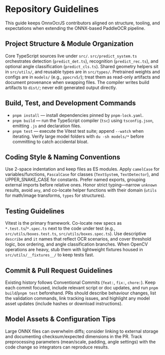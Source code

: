 # Repository Guidelines
This guide keeps OnnxOcrJS contributors aligned on structure, tooling, and expectations when extending the ONNX-based PaddleOCR pipeline.

## Project Structure & Module Organization
Core TypeScript sources live under `src/`. `src/predict_system.ts` orchestrates detection (`predict_det.ts`), recognition (`predict_rec.ts`), and optional angle classification (`predict_cls.ts`). Shared geometry helpers sit in `src/utils/`, and reusable types are in `src/types/`. Pretrained weights and configs are in `models/` (e.g., `ppocrv5/`); treat them as read-only artifacts and document provenance when swapping files. The compiler writes build artifacts to `dist/`; never edit generated output directly.

## Build, Test, and Development Commands
- `pnpm install` — install dependencies pinned by `pnpm-lock.yaml`.
- `pnpm build` — run the TypeScript compiler (`tsc`) using `tsconfig.json`, emitting `.js` and declaration files.
- `pnpm test` — execute the Vitest test suite; append `--watch` when iterating.
Verify large model folders with `du -sh models/*` before committing to catch accidental bloat.

## Coding Style & Naming Conventions
Use 2-space indentation and keep files as ES modules. Apply `camelCase` for variables/functions, `PascalCase` for classes (`TextSystem`, `TextDetector`), and UPPER_SNAKE_CASE for constants. Prefer named exports, grouping external imports before relative ones. Honor strict typing—narrow `unknown` results, avoid `any`, and co-locate helper functions with their domain (`utils` for math/image transforms, `types` for structures).

## Testing Guidelines
Vitest is the primary framework. Co-locate new specs as `*.test.ts`/`*.spec.ts` next to the code under test (e.g., `src/utils/boxes.test.ts`, `src/utils/boxes.spec.ts`). Use descriptive `describe` and `it` names that reflect OCR scenarios, and cover threshold logic, box ordering, and angle classification branches. When OpenCV operations are heavy, stub them with lightweight fixtures housed in `src/utils/__fixtures__/` to keep tests fast.

## Commit & Pull Request Guidelines
Existing history follows Conventional Commits (`feat:`, `fix:`, `chore:`). Keep each commit focused, include relevant script or doc updates, and run `pnpm build`/`pnpm test` beforehand. PRs should describe behaviour changes, list the validation commands, link tracking issues, and highlight any model asset updates (include hashes or download instructions).

## Model Assets & Configuration Tips
Large ONNX files can overwhelm diffs; consider linking to external storage and documenting checksum/expected dimensions in the PR. Track preprocessing parameters (mean/scale, padding, angle settings) with the code change so integrators can reproduce results.
